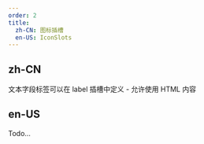 ```yaml
---
order: 2
title:
  zh-CN: 图标插槽
  en-US: IconSlots
---
```


## zh-CN

文本字段标签可以在 label 插槽中定义 - 允许使用 HTML 内容

## en-US

Todo...
